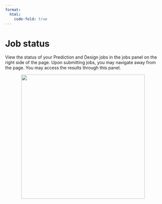 ```yaml
---
format:
  html:
    code-fold: true
---
```


# Job status

View the status of your Prediction and Design jobs in the jobs panel on
the right side of the page. Upon submitting jobs, you may navigate away from the page. You may access the results through this panel.

<p align="center">
<img src="/main_tutorial_images/12_job_status.png" width="400">
</p>
